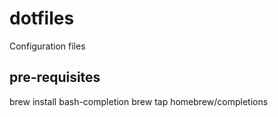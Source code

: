 # dotfiles
Configuration files

## pre-requisites
brew install bash-completion
brew tap homebrew/completions

